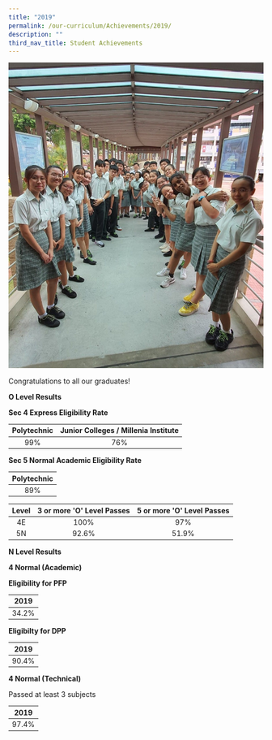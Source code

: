 ```yaml
---
title: "2019"
permalink: /our-curriculum/Achievements/2019/
description: ""
third_nav_title: Student Achievements
---
```

![](/images/Our%20Curriculum/Achievements/2019/Y1.jpg)

Congratulations to all our graduates! 

**O Level Results**

**Sec 4 Express Eligibility Rate**

| Polytechnic |  Junior Colleges / Millenia Institute |
|:-----------:|:-------------------------------------:|
|     99%     |                  76%                  |

**Sec 5 Normal Academic Eligibility Rate**

| Polytechnic |
|:-----------:|
|     89%     |

| Level | 3 or more 'O' Level Passes | 5 or more 'O' Level Passes |
|:-----:|:--------------------------:|:--------------------------:|
|   4E  |            100%            |             97%            |
|   5N  |            92.6%           |            51.9%           |

**N Level Results**

**4 Normal (Academic)**

**Eligibility for PFP**

|  2019 |
|:-----:|
| 34.2% |

**Eligibilty for DPP**

|  2019 |
|:-----:|
| 90.4% |

**4 Normal (Technical)**

Passed at least 3 subjects

|  2019 |
|:-----:|
| 97.4% |